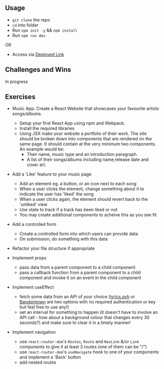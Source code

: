 ## Usage

- `git clone` the repo
- `cd` into folder
- Run `npm init -y` && `npm install`
- Run `npm run dev`

OR

- Access via [Deployed Link](https://the-awesome-nevashka-site.netlify.app/)

## Challenges and Wins

In progress

## Exercises

- Music App: Create a React Website that showcases your favourite artists songs/albums.
  - Setup your first React App using npm and Webpack.
  - Install the required libraries
  - Using JSX make your website a portfolio of their work. The site should be broken down into components that are rendered on the same page. It should contain at the very minimum two components. An example would be:
    - Their name, music type and an introduction paragraph.
    - A list of their songs/albums including name,release date and cover art.

- Add a 'Like' feature to your music page
  - Add an element eg. a button, or an icon next to each song
  - When a user clicks the element, change something about it to indicate the user has 'liked' the song
  - When a user clicks again, the element should revert back to the 'unliked' view
  - Use state to track if a track has been liked or not
  - You may create additional components to acheive this as you see fit

- Add a controlled form
  - Create a controlled form into which users can provide data
  - On submission, do something with this data

- Refactor your file structure if appropriate

- Implement props
  - pass data from a parent component to a child component
  - pass a callback function from a parent component to a child component and invoke it on an event in the child component

- Implement useEffect
  - fetch some data from an API of your choice ([lyrics.ovh](https://lyricsovh.docs.apiary.io/#reference/0/lyrics-of-a-song/search) or [Bandsintown](https://app.swaggerhub.com/apis/Bandsintown/PublicAPI/3.0.0#/) are two options with no required authentication or key but feel free to use any!)
  - set an interval for something to happen (it doesn't have to involve an API call - how about a background colour that changes every 30 seconds?) and make sure to clear it in a timely manner!

- Implement navigation
    - use `react-router-dom`'s `Routes`, `Route` and `NavLink` &/or `Link` components to give it at least 3 routes (one of them can be "/")
    - use `react-router-dom`'s `useNavigate` hook to one of your components and implement a 'Back' button
    - add nested routes
